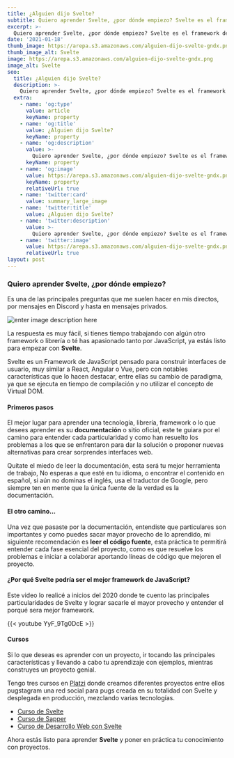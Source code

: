 ```yaml
---
title: ¿Alguien dijo Svelte?
subtitle: Quiero aprender Svelte, ¿por dónde empiezo? Svelte es el framework de JavaScript para construir interfaces de usuario.
excerpt: >-
  Quiero aprender Svelte, ¿por dónde empiezo? Svelte es el framework de JavaScript para construir interfaces de usuario.
date: '2021-01-18'
thumb_image: https://arepa.s3.amazonaws.com/alguien-dijo-svelte-gndx.png
thumb_image_alt: Svelte
image: https://arepa.s3.amazonaws.com/alguien-dijo-svelte-gndx.png
image_alt: Svelte
seo:
  title: ¿Alguien dijo Svelte?
  description: >-
    Quiero aprender Svelte, ¿por dónde empiezo? Svelte es el framework de JavaScript para construir interfaces de usuario.
  extra:
    - name: 'og:type'
      value: article
      keyName: property
    - name: 'og:title'
      value: ¿Alguien dijo Svelte?
      keyName: property
    - name: 'og:description'
      value: >-
        Quiero aprender Svelte, ¿por dónde empiezo? Svelte es el framework de JavaScript para construir interfaces de usuario.
      keyName: property
    - name: 'og:image'
      value: https://arepa.s3.amazonaws.com/alguien-dijo-svelte-gndx.png
      keyName: property
      relativeUrl: true
    - name: 'twitter:card'
      value: summary_large_image
    - name: 'twitter:title'
      value: ¿Alguien dijo Svelte?
    - name: 'twitter:description'
      value: >-
        Quiero aprender Svelte, ¿por dónde empiezo? Svelte es el framework de JavaScript para construir interfaces de usuario.
    - name: 'twitter:image'
      value: https://arepa.s3.amazonaws.com/alguien-dijo-svelte-gndx.png
      relativeUrl: true
layout: post
---
```


### Quiero aprender Svelte, ¿por dónde empiezo?
Es una de las principales preguntas que me suelen hacer en mis directos, por mensajes en Discord y hasta en mensajes privados.

![enter image description here](https://arepa.s3.amazonaws.com/alguien-dijo-svelte.jpg)

La respuesta es muy fácil, si tienes tiempo trabajando con algún otro framework o librería o té has apasionado tanto por JavaScript, ya estás listo para empezar con **Svelte**.

Svelte es un Framework de JavaScript pensado para construir interfaces de usuario, muy similar a React, Angular o Vue, pero con notables características que lo hacen destacar, entre ellas su cambio de paradigma, ya que se ejecuta en tiempo de compilación y no utilizar el concepto de Virtual DOM.

#### Primeros pasos
El mejor lugar para aprender una tecnología, librería, framework o lo que desees aprender es su **documentación** o sitio oficial, este te guiara por el camino para entender cada particularidad y como han resuelto los problemas a los que se enfrentaron para dar la solución o proponer nuevas alternativas para crear sorprendes interfaces web.  

Quítate el miedo de leer la documentación, esta será tu mejor herramienta de trabajo, No esperas a que esté en tu idioma, o encontrar el contenido en español, si aún no dominas el inglés, usa el traductor de Google, pero siempre ten en mente que la única fuente de la verdad es la documentación.

#### El otro camino... 
Una vez que pasaste por la documentación, entendiste que particulares son importantes y como puedes sacar mayor provecho de lo aprendido, mi siguiente recomendación es **leer el código fuente**, esta práctica te permitirá entender cada fase esencial del proyecto, como es que resuelve los problemas e iniciar a colaborar aportando líneas de código que mejoren el proyecto.

#### ¿Por qué Svelte podría ser el mejor framework de JavaScript?
Este video lo realicé a inicios del 2020 donde te cuento las principales particularidades de Svelte y lograr sacarle el mayor provecho y entender el porqué sera mejor framework.

{{< youtube YyF_9Tg0DcE >}}

#### Cursos
Si lo que deseas es aprender con un proyecto, ir tocando las principales características y llevando a cabo tu aprendizaje con ejemplos, mientras construyes un proyecto genial.

Tengo tres cursos en [Platzi](https://platzi.com/teachers/gndx/) donde creamos diferentes proyectos entre ellos pugstagram una red social para pugs creada en su totalidad con Svelte y desplegada en producción, mezclando varias tecnologías.

 - [Curso de
   Svelte](https://platzi.com/cursos/svelte/?utm_source=platzi_teacher&utm_medium=teacher_referral&utm_campaign=542)
 - [Curso de
   Sapper](https://platzi.com/cursos/sapper/?utm_source=platzi_teacher&utm_medium=teacher_referral&utm_campaign=542)
 - [Curso de Desarrollo Web con
   Svelte](https://platzi.com/cursos/svelte-sapper-practico/?utm_source=platzi_teacher&utm_medium=teacher_referral&utm_campaign=542)

Ahora estás listo para aprender **Svelte** y poner en práctica tu conocimiento con proyectos.
